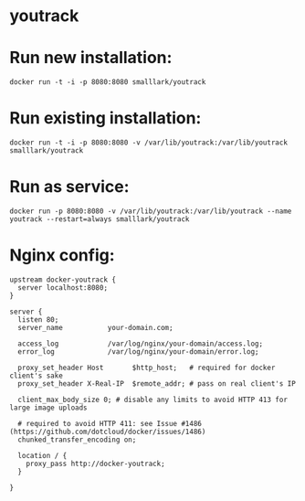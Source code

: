 youtrack
========

# Run new installation:
`docker run -t -i -p 8080:8080 smalllark/youtrack`

# Run existing installation:
`docker run -t -i -p 8080:8080 -v /var/lib/youtrack:/var/lib/youtrack smalllark/youtrack`

# Run as service:
`docker run -p 8080:8080 -v /var/lib/youtrack:/var/lib/youtrack --name youtrack --restart=always smalllark/youtrack`

# Nginx config:

```
upstream docker-youtrack {
  server localhost:8080;
}

server {
  listen 80;
  server_name           your-domain.com;

  access_log            /var/log/nginx/your-domain/access.log;
  error_log             /var/log/nginx/your-domain/error.log;

  proxy_set_header Host       $http_host;   # required for docker client's sake
  proxy_set_header X-Real-IP  $remote_addr; # pass on real client's IP

  client_max_body_size 0; # disable any limits to avoid HTTP 413 for large image uploads

  # required to avoid HTTP 411: see Issue #1486 (https://github.com/dotcloud/docker/issues/1486)
  chunked_transfer_encoding on;

  location / {
    proxy_pass http://docker-youtrack;
  }

}
```
